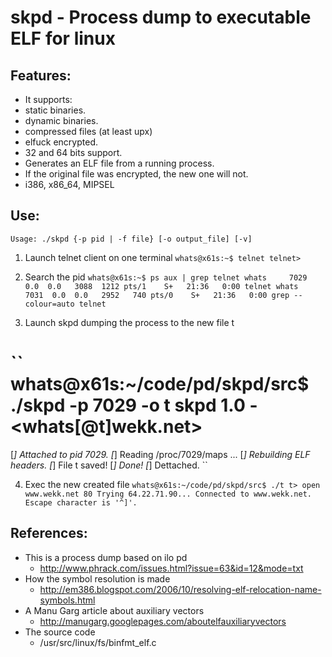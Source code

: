 skpd - Process dump to executable ELF for linux
===============================================

Features:
---------

* It supports:
* static binaries.
* dynamic binaries.
* compressed files (at least upx)
* elfuck encrypted.
* 32 and 64 bits support.
* Generates an ELF file from a running process.
* If the original file was encrypted, the new one will not.
* i386, x86_64, MIPSEL

Use:
----
``
 Usage: ./skpd {-p pid | -f file} [-o output_file] [-v]
``
1. Launch telnet client on one terminal
``
  whats@x61s:~$ telnet
  telnet>
``

2. Search the pid
``
  whats@x61s:~$ ps aux | grep telnet
  whats     7029  0.0  0.0   3088  1212 pts/1    S+   21:36   0:00 telnet
  whats     7031  0.0  0.0   2952   740 pts/0    S+   21:36   0:00 grep --colour=auto telnet
``

3. Launch skpd dumping the process to the new file t

``
 whats@x61s:~/code/pd/skpd/src$ ./skpd -p 7029 -o t
 skpd 1.0 - <whats[@t]wekk.net>
 ==============================
  [*] Attached to pid 7029.
  [*] Reading /proc/7029/maps ...
  [*] Rebuilding ELF headers.
  [*] File t saved!
  [*] Done!
  [*] Dettached.
``

4. Exec the new created file
``
  whats@x61s:~/code/pd/skpd/src$ ./t
  t> open www.wekk.net 80
  Trying 64.22.71.90...
  Connected to www.wekk.net.
  Escape character is '^]'.
``

References:
-----------

 * This is a process dump based on ilo pd
    - http://www.phrack.com/issues.html?issue=63&id=12&mode=txt
 * How the symbol resolution is made
    - http://em386.blogspot.com/2006/10/resolving-elf-relocation-name-symbols.html
 * A Manu Garg article about auxiliary vectors
    - http://manugarg.googlepages.com/aboutelfauxiliaryvectors
 * The source code
    - /usr/src/linux/fs/binfmt_elf.c
